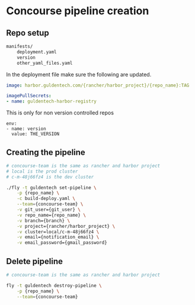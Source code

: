 # Concourse pipeline creation

## Repo setup

```bash
manifests/
	deployment.yaml
	version
	other_yaml_files.yaml
```

In the deployment file make sure the following are updated.

```yaml
image: harbor.guldentech.com/{rancher/harbor_project}/{repo_name}:TAG
```

```yaml
imagePullSecrets:
- name: guldentech-harbor-registry
```

This is only for non version controlled repos
```yamls
env:
- name: version
  value: THE_VERSION
```

## Creating the pipeline

```bash
# concourse-team is the same as rancher and harbor project
# local is the prod cluster
# c-m-48j66fz4 is the dev cluster

./fly -t guldentech set-pipeline \
	-p {repo_name} \
	-c build-deploy.yaml \
	--team={concourse-team} \
	-v git_user={git_user} \
	-v repo_name={repo_name} \
	-v branch={branch} \
	-v project={rancher/harbor_project} \
	-v cluster=local/c-m-48j66fz4 \
	-v email={notification_email} \
	-v email_password={gmail_password}
```

## Delete pipeline

```bash
# concourse-team is the same as rancher and harbor project

fly -t guldentech destroy-pipeline \
	-p {repo_name} \
	--team={concourse-team}
```
